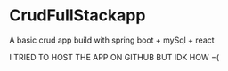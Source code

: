 # CrudFullStackapp
A basic crud app build with spring boot + mySql + react  

I TRIED TO HOST THE APP ON GITHUB BUT IDK HOW =(
